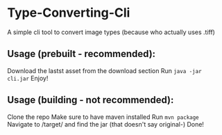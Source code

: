 # Type-Converting-Cli
A simple cli tool to convert image types (because who actually uses .tiff)


## Usage (prebuilt - recommended):
Download the lastst asset from the download section
Run `java -jar cli.jar`
Enjoy!

## Usage (building - not recommended):
Clone the repo
Make sure to have maven installed
Run `mvn package`
Navigate to /target/ and find the jar (that doesn't say original-)
Done!
